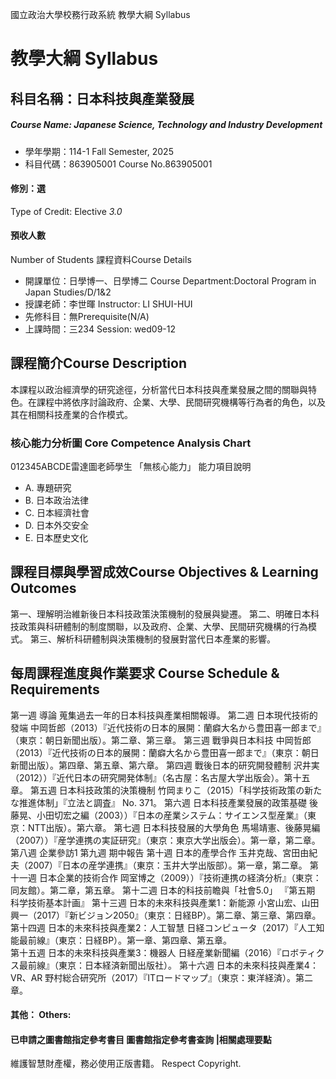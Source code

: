 國立政治大學校務行政系統 教學大綱 Syllabus
# 教學大綱 Syllabus
##  科目名稱：日本科技與產業發展
#####  Course Name: Japanese Science, Technology and Industry Development
  * 學年學期：114-1 Fall Semester, 2025 
  * 科目代碼：863905001 Course No.863905001
#### 修別：選
Type of Credit: Elective 
_3.0_
#### 預收人數
Number of Students
課程資料Course Details
  * 開課單位：日學博一、日學博二 Course Department:Doctoral Program in Japan Studies/D/1&2 
  * 授課老師：李世暉 Instructor: LI SHUI-HUI 
  * 先修科目：無Prerequisite(N/A)
  * 上課時間：三234 Session: wed09-12
##  課程簡介Course Description
本課程以政治經濟學的研究途徑，分析當代日本科技與產業發展之間的關聯與特色。在課程中將依序討論政府、企業、大學、民間研究機構等行為者的角色，以及其在相關科技產業的合作模式。
###  核心能力分析圖 Core Competence Analysis Chart
012345ABCDE雷達圖老師學生
「無核心能力」 
能力項目說明
  * A. 專題研究
  * B. 日本政治法律
  * C. 日本經濟社會
  * D. 日本外交安全
  * E. 日本歷史文化
##  課程目標與學習成效Course Objectives & Learning Outcomes 
第一、理解明治維新後日本科技政策決策機制的發展與變遷。
第二、明確日本科技政策與科研體制的制度關聯，以及政府、企業、大學、民間研究機構的行為模式。
第三、解析科研體制與決策機制的發展對當代日本產業的影響。
##  每周課程進度與作業要求 Course Schedule & Requirements
第一週 導論
蒐集過去一年的日本科技與產業相關報導。
第二週 日本現代技術的發端
中岡哲郎（2013）『近代技術の日本的展開：蘭癖大名から豊田喜一郎まで』（東京：朝日新聞出版）。第二章、第三章。
第三週 戰爭與日本科技
中岡哲郎（2013）『近代技術の日本的展開：蘭癖大名から豊田喜一郎まで』（東京：朝日新聞出版）。第四章、第五章、第六章。
第四週 戰後日本的研究開發體制
沢井実（2012））『近代日本の研究開発体制』（名古屋：名古屋大学出版会）。第十五章。
第五週 日本科技政策的決策機制
竹岡まりこ（2015）「科学技術政策の新たな推進体制」『立法と調査』 No. 371。
第六週 日本科技產業發展的政策基礎
後藤晃、小田切宏之編（2003））『日本の産業システム：サイエンス型産業』（東京：NTT出版）。第六章。
第七週 日本科技發展的大學角色
馬場靖憲、後藤晃編（2007））『産学連携の実証研究』（東京：東京大学出版会）。第一章，第二章。
第八週 企業參訪1
第九週 期中報告
第十週 日本的產學合作
玉井克哉、宮田由紀夫（2007）『日本の産学連携』（東京：玉井大学出版部）。第一章，第二章。
第十一週 日本企業的技術合作
岡室博之（2009））『技術連携の経済分析』（東京：同友館）。第二章，第五章。
第十二週 日本的科技前瞻與「社會5.0」
『第五期 科学技術基本計画』
第十三週 日本的未來科技與產業1：新能源
小宮山宏、山田興一（2017）『新ビジョン2050』（東京：日経BP）。第二章、第三章、第四章。
第十四週 日本的未來科技與產業2：人工智慧
日経コンピュータ（2017）『人工知能最前線』（東京：日経BP）。第一章、第四章、第五章。  
第十五週 日本的未來科技與產業3：機器人
日経産業新聞編（2016）『ロボティクス最前線』（東京：日本経済新聞出版社）。
第十六週 日本的未來科技與產業4：VR、AR
野村総合研究所（2017）『ITロードマップ』（東京：東洋経済）。第二章。
####  其他： Others:
####  已申請之圖書館指定參考書目  圖書館指定參考書查詢 |相關處理要點
維護智慧財產權，務必使用正版書籍。 Respect Copyright.